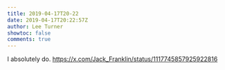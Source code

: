 ```yaml
---
title: 2019-04-17T20-22
date: 2019-04-17T20:22:57Z
author: Lee Turner
showtoc: false
comments: true
---
```


I absolutely do. https://x.com/Jack_Franklin/status/1117745857925922816


